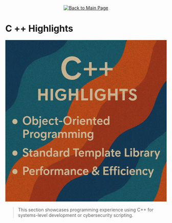 <p align="center">
  <a href="https://github.com/Samuel-Cavada" target="_blank">
    <img src="https://img.shields.io/badge/Back_to_Main_Page-000000?style=for-the-badge&logo=github&logoColor=white" alt="Back to Main Page"/>
  </a>
</p>


# C ++ Highlights


<p align="center">
  <img src="https://raw.githubusercontent.com/Samuel-Cavada/C--Highlights/main/images/C%2B%2B.png" alt="C++ Highlights" width="600">
</p>

> This section showcases programming experience using C++ for systems-level development or cybersecurity scripting.

